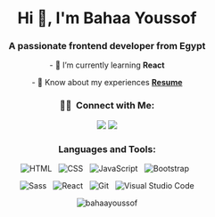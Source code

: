 <h1 align="center">Hi 👋, I'm Bahaa Youssof</h1>
<h3 align="center">A passionate frontend developer from Egypt</h3>

<p align="center">- 🌱 I’m currently learning <b>React</b></p>
<p align="center">- 📄 Know about my experiences <a href="https://bit.ly/3CgResume"><b>Resume</b></a></p>


<h3 align="center">🤝🏻 &nbsp;Connect with Me:</h3>
<p align="center">
<a href="https://linkedin.com/in/bahaayoussof"><img src="https://img.shields.io/badge/-Bahaa Youssof-0077B5?style=flat&logo=Linkedin&logoColor=white"/></a>
<a href="mailto:bahaayoussof@gmail.com"><img src="https://img.shields.io/badge/-Gmail-D14836?style=flat&logo=Gmail&logoColor=white"/></a>
</p>

<h3 align="center">Languages and Tools:</h3>

<p align="center"> 
  <img src="https://img.shields.io/badge/-HTML-05122A?style=flat&logo=HTML5" alt="HTML" /> &nbsp;
  <img src="https://img.shields.io/badge/-CSS-05122A?style=flat&logo=CSS3&logoColor=1572B6" alt="CSS" /> &nbsp;
  <img src="https://img.shields.io/badge/-JavaScript-05122A?style=flat&logo=javascript" alt="JavaScript" /> &nbsp;
  <img src="https://img.shields.io/badge/-Bootstrap-05122A?style=flat&logo=bootstrap&logoColor=563D7C" alt="Bootstrap" /> &nbsp;
</p>

<p align="center">
  <img src="https://img.shields.io/badge/-Sass-05122A?style=flat&logo=sass&logoColor=C76494" alt="Sass" /> &nbsp;
  <img src="https://img.shields.io/badge/-React-05122A?style=flat&logo=react" alt="React" /> &nbsp;
  <img src="https://img.shields.io/badge/-Git-05122A?style=flat&logo=git" alt="Git" /> &nbsp;
  <img src="https://img.shields.io/badge/-Visual%20Studio%20Code-05122A?style=flat&logo=visual-studio-code&logoColor=007ACC" alt="Visual Studio Code" /> 
</p>

<p align="center"> <img src="https://komarev.com/ghpvc/?username=bahaayoussof&label=Profile%20views&color=0e75b6&style=for-the-badge" alt="bahaayoussof" /> </p>

